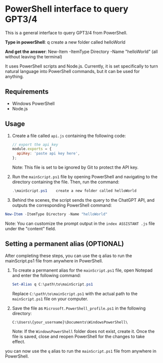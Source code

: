 # PowerShell interface to query GPT3/4
This is a general interface to query GPT3/4 from PowerShell.

**Type in powerShell**: q create a new folder called helloWorld

**And get the answer**: New-Item -ItemType Directory -Name "helloWorld"
(all without leaving the terminal)

It uses PowerShell scripts and Node.js. Currently, it is set specifically to turn natural language into PowerShell commands, but it can be used for anything.

## Requirements
- Windows PowerShell
- Node.js

## Usage
1. Create a file called `api.js` containing the following code:
   ```javascript
   // export the api key
   module.exports = {
     apiKey: 'paste api key here',
   };
   ```
   Note: This file is set to be ignored by Git to protect the API key.

2. Run the `mainScript.ps1` file by opening PowerShell and navigating to the directory containing the file. Then, run the command:
   ```powershell
   .\mainScript.ps1    create a new folder called helloWorld

   ```
3.  Behind the scenes, the script sends the query to the ChatGPT API, and outputs the corresponding PowerShell command:
   ```powershell
   New-Item -ItemType Directory -Name "helloWorld"
   ```
   Note: You can customize the prompt output in the `index
ASSISTANT
.js` file under the "content" field.

## Setting a permanent alias (OPTIONAL)
After completing these steps, you can use the q alias to run the mainScript.ps1 file from anywhere in PowerShell.
1. To create a permanent alias for the `mainScript.ps1` file, open Notepad and enter the following command:

   ```powershell
   Set-Alias q C:\path\to\mainScript.ps1
   ```
   Replace `C:\path\to\mainScript.ps1` with the actual path to the `mainScript.ps1` file on your computer.

2. Save the file as `Microsoft.PowerShell_profile.ps1` in the following directory:

   ```plaintext
   C:\Users\{your_username}\Documents\WindowsPowerShell\
   ```
   Note: If the `WindowsPowerShell` folder does not exist, create it. Once the file is saved, close and reopen PowerShell for the changes to take effect.

you can now use the `q` alias to run the `mainScript.ps1` file from anywhere in PowerShell.
